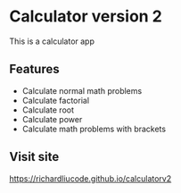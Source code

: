 # Calculator version 2
This is a calculator app
## Features
- Calculate normal math problems
- Calculate factorial
- Calculate root
- Calculate power
- Calculate math problems with brackets
## Visit site
https://richardliucode.github.io/calculatorv2
